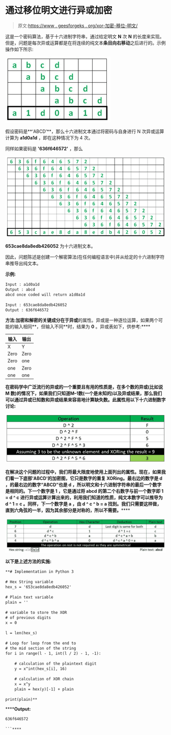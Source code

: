 # 通过移位明文进行异或加密

> 原文:[https://www . geesforgeks . org/xor-加密-移位-明文/](https://www.geeksforgeeks.org/xor-encryption-shifting-plaintext/)

这是一个密码算法，基于十六进制字符串，通过给定明文 **N** 次 **N** 的长度来实现。但是，问题是每次异或运算都是在将连续的纯文本**条目向右移动**之后进行的。示例操作如下所示:

![XOR Encryption by Shifting Plaintext 1](img/ba92c141bb65f2392236c56f13dfc32d.png)

假设密码是**‘ABCD’**，那么十六进制文本通过将密码与自身进行 N 次异或运算计算为 **a1d0a1d** ，即在这种情况下为 4 次。

同样如果密码是 **'636f646572'** ，那么

![XOR Encryption by Shifting Plaintext 2](img/03dcc7a39de5584bf28f8b0b3a82e9b1.png)

**653cae8da8edb426052** 为十六进制文本。

因此，问题陈述是创建一个解密算法(在任何编程语言中)并从给定的十六进制字符串推导出纯文本。

**示例:**

```
Input : a1d0a1d
Output : abcd
abcd once coded will return a1d0a1d

Input : 653cae8da8edb426052
Output : 636f646572

```

**方法:**加密和解密的关键成分在于**异或**的属性。异或是一种逐位运算，如果两个可能的输入相同**，但输入不同**时，结果为 **0** 。异或表如下，供参考:****

| 输入 | 输出 |
| --- | --- |
| X | Y | Z |
| Zero | Zero | Zero |
| Zero | one | one |
| one | Zero | one |
| one | one | Zero |

****在密码学中广泛流行的异或的一个重要且有用的性质是，在多个数的异或(比如说 **M** 数)的情况下，如果我们只知道**M–1**数(一个是未知的)以及**异或结果**，那么我们可以通过异或已知数和异或结果来容易地计算缺失数。此属性用以下十六进制数字讨论:****

****![XOR Encryption by Shifting Plaintext 3](img/20846af5ec935f1bda5f75bf18d31990.png)****

****在解决这个问题的过程中，我们将最大限度地使用上面列出的属性。现在，如果我们看一下底部**‘ABCD’**的加密图，它只是数字的重复 XORing。最右边的数字是 **d** ，**的最右边的数字“ABCD”**也是 **d** ，所以明文和十六进制字符串的最后一个数字是相同的**。下一个数字是 **1** ，它是通过将 **abcd** 的第二个右数字与前一个数字即 **1 = d ^ c** 进行异或运算计算出来的，利用我们知道的性质，纯文本数字可以推导为 **d ^ 1 = c** 。同样，下一个数字是 **a** ，由 **d ^ c ^ b = a** 找到。我们只需要这样做，直到六角弦的一半，因为其余部分是**对称的，所以不需要**。******

****![XOR Encryption by Shifting Plaintext 4](img/472a88560c0e8d9aa50042fac995c80e.png)****

******以下是上述方法的实施:******

```
**# Implementation in Python 3

# Hex String variable
hex_s = '653cae8da8edb426052'

# Plain text variable
plain = ''

# variable to store the XOR
# of previous digits
x = 0

l = len(hex_s)

# Loop for loop from the end to
# the mid section of the string
for i in range(l - 1, int(l / 2) - 1, -1):

    # calculation of the plaintext digit
    y = x^int(hex_s[i], 16)

    # calculation of XOR chain
    x = x^y
    plain = hex(y)[-1] + plain

print(plain)**
```

******Output:**

```
636f646572

```****